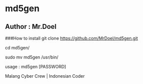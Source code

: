 # md5gen
## Author : Mr.Doel
###How to install 
git clone https://github.com/MrDoel/md5gen.git

cd md5gen/

sudo mv md5gen /usr/bin/

usage : md5gen [PASSWORD]


Malang Cyber Crew | Indonesian Coder
